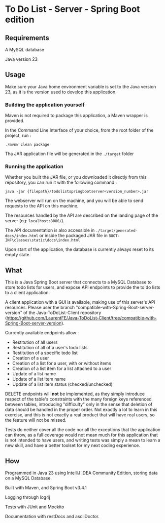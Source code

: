 # To Do List - Server - Spring Boot edition

## Requirements

A MySQL database

Java version 23

## Usage

Make sure your Java home environment variable is set to the Java version 23, as it is the version used to develop 
this application.

### Building the application yourself

Maven is not required to package this application, a Maven wrapper is provided.

In the Command Line Interface of your choice, from the root folder of the project, run : 

```./mvnw clean package```

Tha JAR application file will be generated in the ```./target``` folder

### Running the application

Whether you built the JAR file, or you downloaded it directly from this repository, you can run it with the following 
command :

```java -jar {filepath}/todolistspringbootserver<version_number>.jar```

The webserver will run on the machine, and you will be able to send requests to the API on this machine.

The resources handled by the API are described on the landing page of the server (eg: ```localhost:8080/```). 

The API documentation is also accessible in ```./target/generated-docs/index.html``` or inside the packaged JAR file in
```BOOT-INF\classes\static\docs\index.html```

Upon start of the application, the database is currently always reset to its empty state.

## What

This is a Java Spring Boot server that connects to a MySQL Database to store todo lists for users, and expose API 
endpoints to provide the to do lists to a client application.

A client application with a GUI is available, making use of this server's API resources. Please user the branch 
"compatible-with-Spring-Boot-server-version" of the Java-ToDoList-Client repository 
(https://github.com/LaurentFE/Java-ToDoList-Client/tree/compatible-with-Spring-Boot-server-version).

Currently available endpoints allow :
- Restitution of all users
- Restitution of all of a user's todo lists
- Restitution of a specific todo list
- Creation of a user 
- Creation of a list for a user, with or without items
- Creation of a list item for a list attached to a user
- Update of a list name
- Update of a list item name
- Update of a list item status (checked/unchecked)

DELETE endpoints will **not** be implemented, as they simply introduce respect of the table's constraints with the many
foreign keys referenced between tables, introducing "difficulty" only in the sense that deletion of data should be 
handled in the proper order. Not exactly a lot to learn in this exercise, and this is not exactly a real product that
will have real users, so the feature will not be missed.

Tests do neither cover all the code nor all the exceptions that the application can throw, as a full coverage would not 
mean much for this application that is not intended to have users, and writing tests was simply a mean to learn a new 
skill, and have a better toolset for my next coding experience. 

## How

Programmed in Java 23 using IntelliJ IDEA Community Edition, storing data on a MySQL Database. 

Built with Maven, and Spring Boot v3.4.1

Logging through log4j

Tests with JUnit and Mockito

Documentation with restDocs and asciiDoctor.
